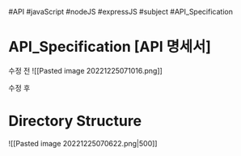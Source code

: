 #API #javaScript #nodeJS #expressJS #subject #API_Specification

# API_Specification [API 명세서]

수정 전
![[Pasted image 20221225071016.png]]

수정 후

# Directory Structure

![[Pasted image 20221225070622.png|500]]

